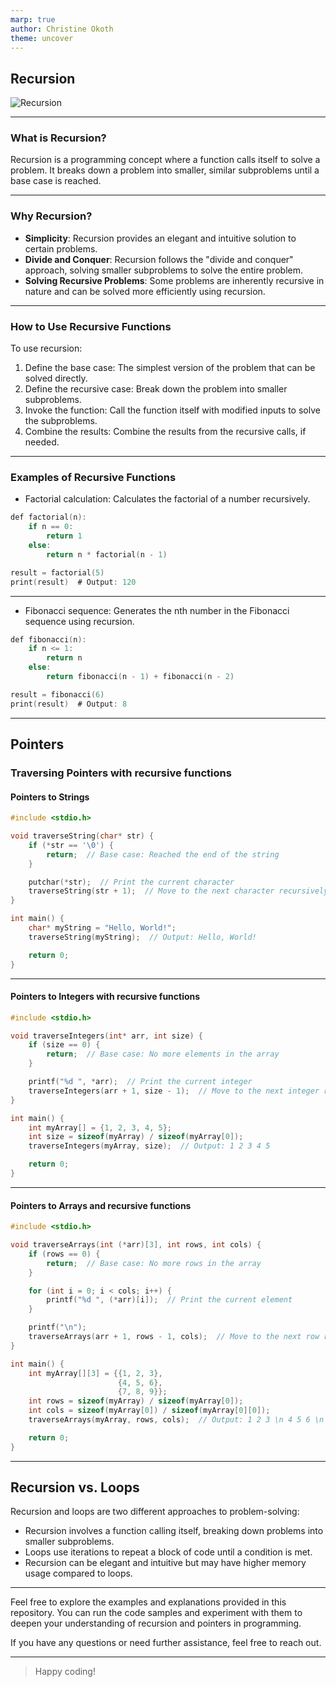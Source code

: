 ```yaml
---
marp: true
author: Christine Okoth
theme: uncover
---
```


## Recursion

![Recursion](https://pencilprogrammer.com/wp-content/uploads/2018/11/Recursion-in-C-min.png)

---

### What is Recursion?

Recursion is a programming concept where a function calls itself to solve a problem. It breaks down a problem into smaller, similar subproblems until a base case is reached.

---

### Why Recursion?

- **Simplicity**: Recursion provides an elegant and intuitive solution to certain problems.
- **Divide and Conquer**: Recursion follows the "divide and conquer" approach, solving smaller subproblems to solve the entire problem.
- **Solving Recursive Problems**: Some problems are inherently recursive in nature and can be solved more efficiently using recursion.

---

### How to Use Recursive Functions

To use recursion:

1. Define the base case: The simplest version of the problem that can be solved directly.
2. Define the recursive case: Break down the problem into smaller subproblems.
3. Invoke the function: Call the function itself with modified inputs to solve the subproblems.
4. Combine the results: Combine the results from the recursive calls, if needed.

---

### Examples of Recursive Functions

- Factorial calculation: Calculates the factorial of a number recursively.

```C
def factorial(n):
    if n == 0:
        return 1
    else:
        return n * factorial(n - 1)

result = factorial(5)
print(result)  # Output: 120

```

---

- Fibonacci sequence: Generates the nth number in the Fibonacci sequence using recursion.

```C
def fibonacci(n):
    if n <= 1:
        return n
    else:
        return fibonacci(n - 1) + fibonacci(n - 2)

result = fibonacci(6)
print(result)  # Output: 8

```

---

## Pointers

### Traversing Pointers with recursive functions

#### Pointers to Strings

```C
#include <stdio.h>

void traverseString(char* str) {
    if (*str == '\0') {
        return;  // Base case: Reached the end of the string
    }

    putchar(*str);  // Print the current character
    traverseString(str + 1);  // Move to the next character recursively
}

int main() {
    char* myString = "Hello, World!";
    traverseString(myString);  // Output: Hello, World!

    return 0;
}
```

---

#### Pointers to Integers with recursive functions

```C
#include <stdio.h>

void traverseIntegers(int* arr, int size) {
    if (size == 0) {
        return;  // Base case: No more elements in the array
    }

    printf("%d ", *arr);  // Print the current integer
    traverseIntegers(arr + 1, size - 1);  // Move to the next integer recursively
}

int main() {
    int myArray[] = {1, 2, 3, 4, 5};
    int size = sizeof(myArray) / sizeof(myArray[0]);
    traverseIntegers(myArray, size);  // Output: 1 2 3 4 5

    return 0;
}
```

---

#### Pointers to Arrays and recursive functions

```C
#include <stdio.h>

void traverseArrays(int (*arr)[3], int rows, int cols) {
    if (rows == 0) {
        return;  // Base case: No more rows in the array
    }

    for (int i = 0; i < cols; i++) {
        printf("%d ", (*arr)[i]);  // Print the current element
    }

    printf("\n");
    traverseArrays(arr + 1, rows - 1, cols);  // Move to the next row recursively
}

int main() {
    int myArray[][3] = {{1, 2, 3},
                        {4, 5, 6},
                        {7, 8, 9}};
    int rows = sizeof(myArray) / sizeof(myArray[0]);
    int cols = sizeof(myArray[0]) / sizeof(myArray[0][0]);
    traverseArrays(myArray, rows, cols);  // Output: 1 2 3 \n 4 5 6 \n 7 8 9 \n

    return 0;
}
```

---

## Recursion vs. Loops

Recursion and loops are two different approaches to problem-solving:

- Recursion involves a function calling itself, breaking down problems into smaller subproblems.
- Loops use iterations to repeat a block of code until a condition is met.
- Recursion can be elegant and intuitive but may have higher memory usage compared to loops.

---

Feel free to explore the examples and explanations provided in this repository. You can run the code samples and experiment with them to deepen your understanding of recursion and pointers in programming.

If you have any questions or need further assistance, feel free to reach out.

---

> Happy coding!
